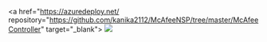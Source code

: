 <a href="https://azuredeploy.net/
   repository="https://github.com/kanika2112/McAfeeNSP/tree/master/McAfeeController"
   target="_blank">
   <img src="http://azuredeploy.net/deploybutton.png"/>
</a>